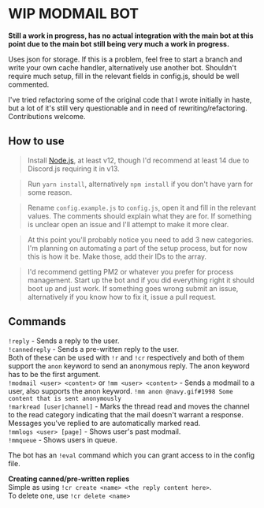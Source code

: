 # WIP MODMAIL BOT

**Still a work in progress, has no actual integration with the main bot at this point due to the main bot still being very much a work in progress.**

Uses json for storage. If this is a problem, feel free to start a branch and write your own cache handler, alternatively use another bot.
Shouldn't require much setup, fill in the relevant fields in config.js, should be well commented.

I've tried refactoring some of the original code that I wrote initially in haste, but a lot of it's still very questionable and in need of rewriting/refactoring.
Contributions welcome.

## How to use
> Install [Node.js](https://nodejs.org/en/download/), at least v12, though I'd recommend at least 14 due to Discord.js requiring it in v13.

> Run `yarn install`, alternatively `npm install` if you don't have yarn for some reason.

> Rename `config.example.js` to `config.js`, open it and fill in the relevant values. The comments should explain what they are for. If something is unclear open an issue and I'll attempt to make it more clear.

> At this point you'll probably notice you need to add 3 new categories. I'm planning on automating a part of the setup process, but for now this is how it be. Make those, add their IDs to the array.

> I'd recommend getting PM2 or whatever you prefer for process management.
> Start up the bot and if you did everything right it should boot up and just work. If something goes wrong submit an issue, alternatively if you know how to fix it, issue a pull request.

## Commands

`!reply` - Sends a reply to the user.  
`!cannedreply` - Sends a pre-written reply to the user.  
Both of these can be used with `!r` and `!cr` respectively and both of them support the `anon` keyword to send an anonymous reply. The anon keyword has to be the first argument.  
`!modmail <user> <content>` or `!mm <user> <content>` - Sends a modmail to a user, also supports the anon keyword. `!mm anon @navy.gif#1998 Some content that is sent anonymously`  
`!markread [user|channel]` - Marks the thread read and moves the channel to the read category indicating that the mail doesn't warrant a response. Messages you've replied to are automatically marked read.  
`!mmlogs <user> [page]` - Shows user's past modmail.  
`!mmqueue` - Shows users in queue.  

The bot has an `!eval` command which you can grant access to in the config file.

**Creating canned/pre-written replies**  
Simple as using `!cr create <name> <the reply content here>`.  
To delete one, use `!cr delete <name>`
